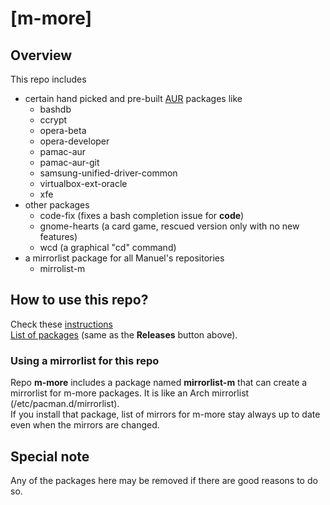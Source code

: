 # [m-more]

## Overview
This repo includes 
- certain hand picked and pre-built [AUR](https://aur.archlinux.org/packages) packages like
  - bashdb
  - ccrypt
  - opera-beta
  - opera-developer
  - pamac-aur
  - pamac-aur-git
  - samsung-unified-driver-common
  - virtualbox-ext-oracle
  - xfe
- other packages
  - code-fix     (fixes a bash completion issue for **code**)
  - gnome-hearts (a card game, rescued version only with no new features)
  - wcd          (a graphical "cd" command)
- a mirrorlist package for all Manuel's repositories
  - mirrolist-m

## How to use this repo?
Check these [instructions](../../../m-repo-info/blob/master/README.md)<br>
[List of packages](../../../m-more/releases) (same as the <b>Releases</b> button above).

### Using a mirrorlist for this repo
Repo **m-more** includes a package named **mirrorlist-m** that can create a mirrorlist for m-more packages.
It is like an Arch mirrorlist (/etc/pacman.d/mirrorlist).<br>
If you install that package, list of mirrors for m-more stay always up to date even when the mirrors are changed.

## Special note
Any of the packages here may be removed if there are good reasons to do so.
